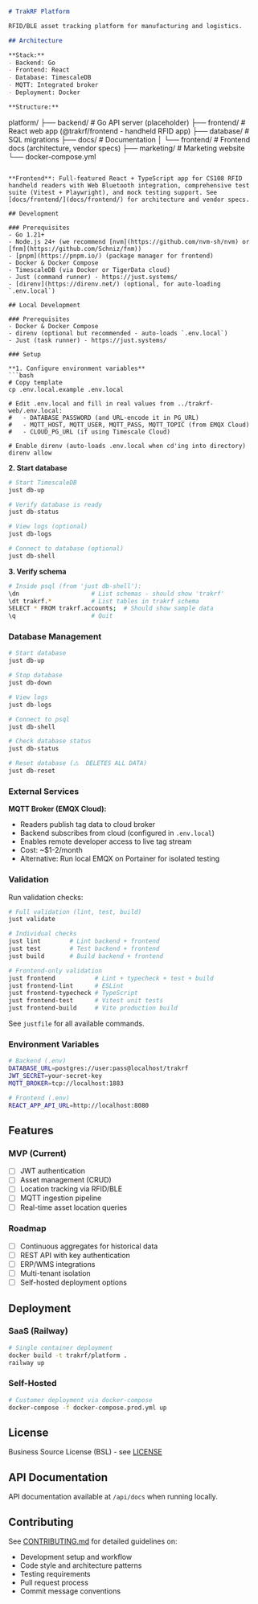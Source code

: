 ```markdown
# TrakRF Platform

RFID/BLE asset tracking platform for manufacturing and logistics.

## Architecture

**Stack:**
- Backend: Go
- Frontend: React
- Database: TimescaleDB
- MQTT: Integrated broker
- Deployment: Docker

**Structure:**
```
platform/
├── backend/         # Go API server (placeholder)
├── frontend/        # React web app (@trakrf/frontend - handheld RFID app)
├── database/        # SQL migrations
├── docs/            # Documentation
│   └── frontend/    # Frontend docs (architecture, vendor specs)
├── marketing/       # Marketing website
└── docker-compose.yml
```

**Frontend**: Full-featured React + TypeScript app for CS108 RFID handheld readers with Web Bluetooth integration, comprehensive test suite (Vitest + Playwright), and mock testing support. See [docs/frontend/](docs/frontend/) for architecture and vendor specs.

## Development

### Prerequisites
- Go 1.21+
- Node.js 24+ (we recommend [nvm](https://github.com/nvm-sh/nvm) or [fnm](https://github.com/Schniz/fnm))
- [pnpm](https://pnpm.io/) (package manager for frontend)
- Docker & Docker Compose
- TimescaleDB (via Docker or TigerData cloud)
- Just (command runner) - https://just.systems/
- [direnv](https://direnv.net/) (optional, for auto-loading `.env.local`)

## Local Development

### Prerequisites
- Docker & Docker Compose
- direnv (optional but recommended - auto-loads `.env.local`)
- Just (task runner) - https://just.systems/

### Setup

**1. Configure environment variables**
```bash
# Copy template
cp .env.local.example .env.local

# Edit .env.local and fill in real values from ../trakrf-web/.env.local:
#   - DATABASE_PASSWORD (and URL-encode it in PG_URL)
#   - MQTT_HOST, MQTT_USER, MQTT_PASS, MQTT_TOPIC (from EMQX Cloud)
#   - CLOUD_PG_URL (if using Timescale Cloud)

# Enable direnv (auto-loads .env.local when cd'ing into directory)
direnv allow
```

**2. Start database**
```bash
# Start TimescaleDB
just db-up

# Verify database is ready
just db-status

# View logs (optional)
just db-logs

# Connect to database (optional)
just db-shell
```

**3. Verify schema**
```bash
# Inside psql (from 'just db-shell'):
\dn                    # List schemas - should show 'trakrf'
\dt trakrf.*           # List tables in trakrf schema
SELECT * FROM trakrf.accounts;  # Should show sample data
\q                     # Quit
```

### Database Management

```bash
# Start database
just db-up

# Stop database
just db-down

# View logs
just db-logs

# Connect to psql
just db-shell

# Check database status
just db-status

# Reset database (⚠️  DELETES ALL DATA)
just db-reset
```

### External Services

**MQTT Broker (EMQX Cloud):**
- Readers publish tag data to cloud broker
- Backend subscribes from cloud (configured in `.env.local`)
- Enables remote developer access to live tag stream
- Cost: ~$1-2/month
- Alternative: Run local EMQX on Portainer for isolated testing

### Validation

Run validation checks:
```bash
# Full validation (lint, test, build)
just validate

# Individual checks
just lint        # Lint backend + frontend
just test        # Test backend + frontend
just build       # Build backend + frontend

# Frontend-only validation
just frontend           # Lint + typecheck + test + build
just frontend-lint      # ESLint
just frontend-typecheck # TypeScript
just frontend-test      # Vitest unit tests
just frontend-build     # Vite production build
```

See `justfile` for all available commands.

### Environment Variables
```bash
# Backend (.env)
DATABASE_URL=postgres://user:pass@localhost/trakrf
JWT_SECRET=your-secret-key
MQTT_BROKER=tcp://localhost:1883

# Frontend (.env)
REACT_APP_API_URL=http://localhost:8080
```

## Features

### MVP (Current)
- [ ] JWT authentication
- [ ] Asset management (CRUD)
- [ ] Location tracking via RFID/BLE
- [ ] MQTT ingestion pipeline
- [ ] Real-time asset location queries

### Roadmap
- [ ] Continuous aggregates for historical data
- [ ] REST API with key authentication
- [ ] ERP/WMS integrations
- [ ] Multi-tenant isolation
- [ ] Self-hosted deployment options

## Deployment

### SaaS (Railway)
```bash
# Single container deployment
docker build -t trakrf/platform .
railway up
```

### Self-Hosted
```bash
# Customer deployment via docker-compose
docker-compose -f docker-compose.prod.yml up
```

## License

Business Source License (BSL) - see [LICENSE](LICENSE)

## API Documentation

API documentation available at `/api/docs` when running locally.

## Contributing

See [CONTRIBUTING.md](CONTRIBUTING.md) for detailed guidelines on:
- Development setup and workflow
- Code style and architecture patterns
- Testing requirements
- Pull request process
- Commit message conventions

